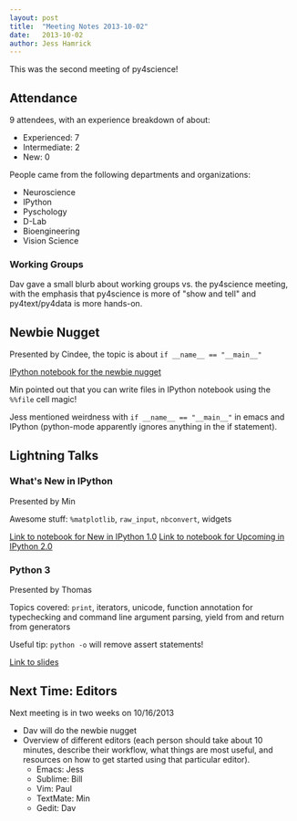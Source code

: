 ```yaml
---
layout: post
title:  "Meeting Notes 2013-10-02" 
date:   2013-10-02
author: Jess Hamrick
---
```


This was the second meeting of py4science!

## Attendance

9 attendees, with an experience breakdown of about:

* Experienced: 7
* Intermediate: 2
* New: 0

People came from the following departments and organizations:

* Neuroscience
* IPython
* Pyschology
* D-Lab
* Bioengineering
* Vision Science

### Working Groups

Dav gave a small blurb about working groups vs. the py4science
meeting, with the emphasis that py4science is more of "show and tell"
and py4text/py4data is more hands-on.

## Newbie Nugget

Presented by Cindee, the topic is about `if __name__ == "__main__"`

[IPython notebook for the newbie nugget]()

Min pointed out that you can write files in IPython notebook using the
`%%file` cell magic!

Jess mentioned weirdness with `if __name__ == "__main__"` in emacs and
IPython (python-mode apparently ignores anything in the if statement).

## Lightning Talks

### What's New in IPython

Presented by Min

Awesome stuff: `%matplotlib`, `raw_input`, `nbconvert`, widgets

[Link to notebook for New in IPython 1.0](https://github.com/minrk/py4science-notebooks/blob/master/What's%20new%20in%201.0.ipynb)
[Link to notebook for Upcoming in IPython 2.0](https://github.com/minrk/py4science-notebooks/blob/master/Coming%20in%202.0.ipynb)

### Python 3

Presented by Thomas

Topics covered: `print`, iterators, unicode, function annotation for
typechecking and command line argument parsing, yield from and return
from generators

Useful tip: `python -o` will remove assert statements!

[Link to slides]()


## Next Time: Editors

Next meeting is in two weeks on 10/16/2013

* Dav will do the newbie nugget
* Overview of different editors (each person should take about 10
  minutes, describe their workflow, what things are most useful, and
  resources on how to get started using that particular editor).
  * Emacs: Jess
  * Sublime: Bill
  * Vim: Paul
  * TextMate: Min
  * Gedit: Dav

